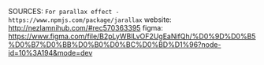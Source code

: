 SOURCES:
`For parallax effect - https://www.npmjs.com/package/jarallax`
website: http://nezlamnihub.com/#rec570363395
figma: https://www.figma.com/file/B2pLyWBlLvOF2UgEaNifQh/%D0%9D%D0%B5%D0%B7%D0%BB%D0%B0%D0%BC%D0%BD%D1%96?node-id=10%3A194&mode=dev
